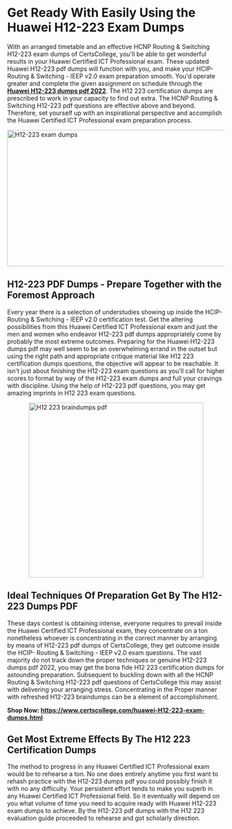 <h1><strong>Get Ready With Easily Using the Huawei H12-223 Exam Dumps&nbsp;</strong></h1>
<p><span style="font-weight: 400;">With an arranged timetable and an effective HCNP Routing & Switching H12-223 exam dumps of CertsCollege, you'll be able to get wonderful results in your Huawei Certified ICT Professional exam. These updated Huawei H12-223 pdf dumps will function with you, and make your HCIP- Routing & Switching - IEEP v2.0 exam preparation smooth. You'd operate greater and complete the given assignment on schedule through the <strong><a href="https://www.certscollege.com/huawei-H12-223-exam-dumps.html">Huawei H12-223 dumps pdf 2022</a></strong>. The H12 223 certification dumps are prescribed to work in your capacity to find out extra. The HCNP Routing & Switching H12-223 pdf questions are effective above and beyond. Therefore, set yourself up with an inspirational perspective and accomplish the Huawei Certified ICT Professional exam preparation process.&nbsp;</span></p>
<p><span style="font-weight: 400;"><img style="display: block; margin-left: auto; margin-right: auto;" src="https://i.ibb.co/CPDK3ps/Yellow-and-Blue-Initiative-Blog-Banner.png" alt="H12-223 exam dumps" width="559" height="315" /></span></p>
<h2><strong>H12-223 PDF Dumps - Prepare Together with the Foremost Approach</strong></h2>
<p><span style="font-weight: 400;">Every year there is a selection of understudies showing up inside the HCIP- Routing & Switching - IEEP v2.0 certification test. Get the altering possibilities from this Huawei Certified ICT Professional exam and just the men and women who endeavor H12-223 pdf dumps appropriately come by probably the most extreme outcomes. Preparing for the Huawei H12-223 dumps pdf may well seem to be an overwhelming errand in the outset but using the right path and appropriate critique material like H12 223 certification dumps questions, the objective will appear to be reachable. It isn't just about finishing the H12-223 exam questions as you'll call for higher scores to format by way of the H12-223 exam dumps and full your cravings with discipline. Using the help of H12-223 pdf questions, you may get amazing imprints in H12 223 exam questions.</span></p>
<p><span style="font-weight: 400;"><a href="https://tinyurl.com/yawnshlt"><img style="display: block; margin-left: auto; margin-right: auto;" src="https://i.ibb.co/9tMrhdY/Teacher-Appreciation-Invitation.png" alt="H12 223 braindumps pdf " width="404" height="404" /></a></span></p>
<h2><strong>Ideal Techniques Of Preparation Get By The H12-223 Dumps PDF</strong></h2>
<p><span style="font-weight: 400;">These days contest is obtaining intense, everyone requires to prevail inside the Huawei Certified ICT Professional exam, they concentrate on a ton nonetheless whoever is concentrating in the correct manner by arranging by means of H12-223 pdf dumps of CertsCollege, they get outcome inside the HCIP- Routing & Switching - IEEP v2.0 exam questions. The vast majority do not track down the proper techniques or genuine H12-223 dumps pdf 2022, you may get the bona fide H12 223 certification dumps for astounding preparation. Subsequent to buckling down with all the HCNP Routing & Switching H12-223 pdf questions of CertsCollege this may assist with delivering your arranging stress. Concentrating in the Proper manner with refreshed H12-223 braindumps can be a element of accomplishment.</span></p>
<p><span style="font-weight: 400;"><strong>Shop Now: <a href="https://www.certscollege.com/huawei-H12-223-exam-dumps.html">https://www.certscollege.com/huawei-H12-223-exam-dumps.html</a></strong></span></p>
<h2><strong>Get Most Extreme Effects By The H12 223 Certification Dumps</strong></h2>
<p><span style="font-weight: 400;">The method to progress in any Huawei Certified ICT Professional exam would be to rehearse a ton. No one does entirely anytime you first want to rehash practice with the H12-223 dumps pdf you could possibly finish it with no any difficulty. Your persistent effort tends to make you superb in any Huawei Certified ICT Professional field. So it eventually will depend on you what volume of time you need to acquire ready with Huawei H12-223 exam dumps to achieve. By the H12-223 pdf dumps with the H12 223 evaluation guide proceeded to rehearse and got scholarly direction.</span></p>

